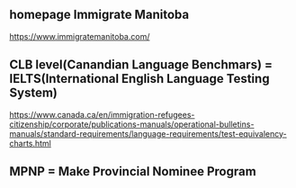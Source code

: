 ## homepage Immigrate Manitoba

https://www.immigratemanitoba.com/<br>


## CLB level(Canandian Language Benchmars) = IELTS(International English Language Testing System)

https://www.canada.ca/en/immigration-refugees-citizenship/corporate/publications-manuals/operational-bulletins-manuals/standard-requirements/language-requirements/test-equivalency-charts.html<br>

## MPNP = Make Provincial Nominee Program 


